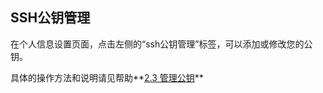 ## SSH公钥管理

在个人信息设置页面，点击左侧的“ssh公钥管理”标签，可以添加或修改您的公钥。

具体的操作方法和说明请见帮助**[2.3 管理公钥](/CSDN_Code/code_support/blob/master/FAQ_2_3.md "管理公钥")**